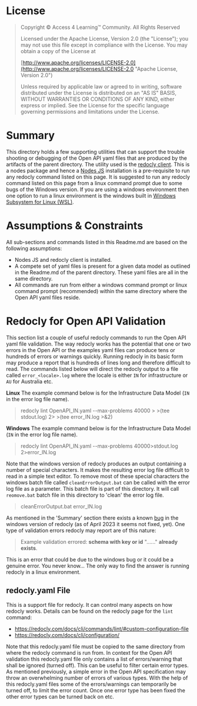 # License
> Copyright &copy; Access 4 Learning&trade; Community.  All Rights Reserved
> 
> Licensed under the Apache License, Version 2.0 (the "License"); you may not use this file except in compliance with the License. You may obtain a copy of the License at
> 
> [http://www.apache.org/licenses/LICENSE-2.0](http://www.apache.org/licenses/LICENSE-2.0 "Apache License, Version 2.0")
> 
> Unless required by applicable law or agreed to in writing, software distributed under the License is distributed on an "AS IS" BASIS, WITHOUT WARRANTIES OR CONDITIONS OF ANY KIND, either express or implied. See the License for the specific language governing permissions and limitations under the License.

# Summary

This directory holds a few supporting utilities that can support the trouble shooting or debugging of the Open API yaml files that are produced by the artifacts of the parent directory. The utility used is the [redocly client](https://redocly.com/docs/cli). This is a nodes package and hence a [Nodes JS](https://nodejs.org/en) installation is a pre-requisite to run any redocly command listed on this page.
It is suggested to run any redocly command listed on this page from a linux command prompt due to some bugs of the Windows version. If you are using a windows environment then one option to run a linux environment is the windows built in [Windows Subsystem for Linux (WSL)](https://learn.microsoft.com/en-us/windows/wsl/install). 

# Assumptions & Constraints

All sub-sections and commands listed in this Readme.md are based on the following assumptions:
- Nodes JS and redocly client is installed.
- A compete set of yaml files is present for a given data model as outlined in the Readme.md of the parent directory. These yaml files are all in the same directory.
- All commands are run from either a windows command prompt or linux command prompt (recommended) within the same directory where the Open API yaml files reside.

# Redocly for Open API Validation 

This section list a couple of useful redocly commands to run the Open API yaml file validation. The way redocly works has the potential that one or two errors in the Open API or the examples yaml files can produce tens or hundreds of errors or warnings quickly. Running redocly in its basic form may produce a report that is hundreds of lines long and therefore difficult to read. The commands listed below will direct the redocly output to a file called `error_<locale>.log` where the locale is either `IN` for infrastructure or `AU` for Australia etc.

**Linux**
The example command below is for the Infrastructure Data Model (`IN` in the error log file name).

> redocly lint OpenAPI_IN.yaml --max-problems 40000 > >(tee stdout.log) 2> >(tee error_IN.log >&2)

**Windows**
The example command below is for the Infrastructure Data Model (`IN` in the error log file name).

> redocly lint OpenAPI_IN.yaml --max-problems 40000>stdout.log 2>error_IN.log

Note that the windows version of redocly produces an output containing a number of special characters. It makes the resulting error log file difficult to read in a simple text editor. To remove most of these special characters the windows batch file called `cleanErrorOutput.bat` can be called with the error log file as a parameter. This batch file is part of this directory. It will call `reomove.bat` batch file in this directory to 'clean' the error log file.

> cleanErrorOutput.bat error_IN.log

As mentioned in the 'Summary' section there exists a known [bug](https://github.com/Redocly/redocly-cli/issues/329) in the windows version of redocly (as of April 2023 it seems not fixed, yet). One type of validation errors redocly may report are of this nature:

> Example validation errored: **schema with key or id** "...\..." **already exists**. 

This is an error that could be due to the windows bug or it could be a genuine error. You never know... The only way to find the answer is running redocly in a linux environment.


## redocly.yaml File

This is a support file for redocly. It can control many aspects on how redocly works. Details can be found on the redocly page for the `lint` command:
- https://redocly.com/docs/cli/commands/lint/#custom-configuration-file
- https://redocly.com/docs/cli/configuration/

Note that this redocly.yaml file must be copied to the same directory from where the redocly command is run from. 
In context for the Open API validation this redocly.yaml file only contains a list of errors/warning that shall be ignored (turned off). This can be useful to filter certain error types. As mentioned previously, a simple error in the Open API specification may throw an overwhelming number of errors of various types. With the help of this redocly.yaml files some of the errors/warnings can temporarily be turned off, to limit the error count. Once one error type has been fixed the other error types can be turned back on etc.
 


